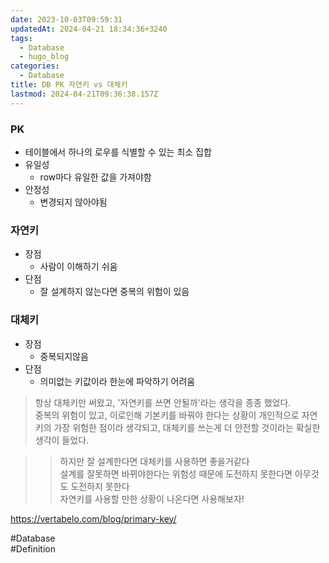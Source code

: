 ```yaml
---
date: 2023-10-03T09:59:31
updatedAt: 2024-04-21 18:34:36+3240
tags:
  - Database
  - hugo_blog
categories:
  - Database
title: DB PK 자연키 vs 대체키
lastmod: 2024-04-21T09:36:38.157Z
---
```

### PK

* 테이블에서 하나의 로우를 식별할 수 있는 최소 집합
* 유일성
  * row마다 유일한 값을 가져야함
* 안정성
  * 변경되지 않아야됨

### 자연키

* 장점
  * 사람이 이해하기 쉬움
* 단점
  * 잘 설계하지 않는다면 중복의 위험이 있음

### 대체키

* 장점
  * 중복되지않음
* 단점
  * 의미없는 키값이라 한눈에 파악하기 어려움

> 항상 대체키만 써왔고, '자연키를 쓰면 안될까'라는 생각을 종종 했었다.\
> 중복의 위험이 있고, 이로인해 기본키를 바꿔야 한다는 상황이 개인적으로 자연키의 가장 위험한 점이라 생각되고, 대체키를 쓰는게 더 안전할 것이라는 확실한 생각이 들었다.

> > 하지만 잘 설계한다면 대체키를 사용하면 좋을거같다\
> > 설계를 잘못하면 바뀌야한다는 위험성 때문에 도전하지 못한다면 아무것도 도전하지 못한다\
> > 자연키를 사용할 만한 상황이 나온다면 사용해보자!

<https://vertabelo.com/blog/primary-key/>

\#Database\
\#Definition
